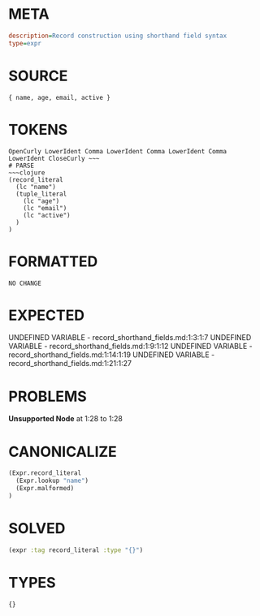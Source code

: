 # META
~~~ini
description=Record construction using shorthand field syntax
type=expr
~~~
# SOURCE
~~~roc
{ name, age, email, active }
~~~
# TOKENS
~~~text
OpenCurly LowerIdent Comma LowerIdent Comma LowerIdent Comma LowerIdent CloseCurly ~~~
# PARSE
~~~clojure
(record_literal
  (lc "name")
  (tuple_literal
    (lc "age")
    (lc "email")
    (lc "active")
  )
)
~~~
# FORMATTED
~~~roc
NO CHANGE
~~~
# EXPECTED
UNDEFINED VARIABLE - record_shorthand_fields.md:1:3:1:7
UNDEFINED VARIABLE - record_shorthand_fields.md:1:9:1:12
UNDEFINED VARIABLE - record_shorthand_fields.md:1:14:1:19
UNDEFINED VARIABLE - record_shorthand_fields.md:1:21:1:27
# PROBLEMS
**Unsupported Node**
at 1:28 to 1:28

# CANONICALIZE
~~~clojure
(Expr.record_literal
  (Expr.lookup "name")
  (Expr.malformed)
)
~~~
# SOLVED
~~~clojure
(expr :tag record_literal :type "{}")
~~~
# TYPES
~~~roc
{}
~~~
